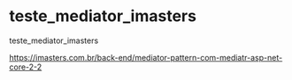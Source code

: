 # teste_mediator_imasters
teste_mediator_imasters

https://imasters.com.br/back-end/mediator-pattern-com-mediatr-asp-net-core-2-2

